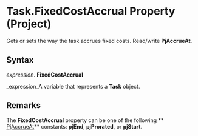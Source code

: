 
# Task.FixedCostAccrual Property (Project)

Gets or sets the way the task accrues fixed costs. Read/write  **PjAccrueAt**. 


## Syntax

 _expression_. **FixedCostAccrual**

 _expression_A variable that represents a  **Task** object.


## Remarks

The  **FixedCostAccrual** property can be one of the following ** [PjAccrueAt](a86ac41f-9b7c-dd20-6d41-131b1c96af6b.md)** constants: **pjEnd**,  **pjProrated**, or  **pjStart**.

